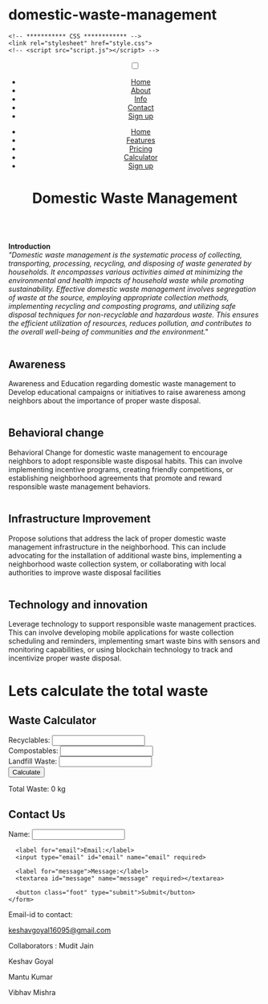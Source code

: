 # domestic-waste-management
<!DOCTYPE html>
<html lang="en">
<head>
    <meta charset="UTF-8">
    <meta name="viewport" content="width=device-width, initial-scale=1.0">
    <title>Domestic waste management</title>

    <!-- *********** CSS ************ -->
    <link rel="stylesheet" href="style.css">
    <!-- <script src="script.js"></script> -->
</head>
<body>
  <header > 
    <div class="fullheader">
<nav role="navigation">
    <div id="menuToggle">
      <input type="checkbox" />
      <span></span>
      <span></span>
      <span></span>
      <ul id="menu">
        <a href="#"><li>Home</li></a>
        <a href="#"><li>About</li></a>
        <a href="#"><li>Info</li></a>
        <a href="#"><li>Contact</li></a>
        <a href="login.html" target="_blank"><li>Sign up</li></a>
      </ul>
    </div>
  </nav>

  <nav class="header">
    <ul class="elements">
        <li class="link"><a href="#">Home</a></li>
        <li class="link"><a href="#">Features</a></li>
        <li class="link"><a href="#">Pricing</a></li>
        <li class="link"><a href="#">Calculator</a></li>
        <li class="link"><a href="login.html">Sign up</a></li>
    </ul>
</nav>

  <h1 class="title"><img class="bg-image" src="img4.png" alt=""><br>Domestic Waste Management</h1>
</header>
</div>
<main>
  <div class="intro">
  <img class="intro-image" src="img5.png" alt="">
  <!-- <h1 class="intro-1">Introduction</h1> -->
  <p class="para"> <b class="intro-1">Introduction</b> <br><i>"Domestic waste management is the systematic process of collecting, transporting, processing, recycling, and disposing of waste generated by households. It encompasses various activities aimed at minimizing the environmental and health impacts of household waste while promoting sustainability. Effective domestic waste management involves segregation of waste at the source, employing appropriate collection methods, implementing recycling and composting programs, and utilizing safe disposal techniques for non-recyclable and hazardous waste. This ensures the efficient utilization of resources, reduces pollution, and contributes to the overall well-being of communities and the environment."</i></p>
  </div>

<div class="twocards">
  <div class="fullcard">
    <div class="card">
      <div class="image-box">
          <img src="image.png" alt="">
       </div>
       <div class="content">
          <h2>Awareness</h2>
          <p>Awareness and Education regarding domestic waste management to Develop educational campaigns or initiatives to raise awareness among neighbors about the importance of proper waste disposal.</p>
       </div>
    </div>
    </div>
    <div class="fullcard">
      <div class="card">
        <div class="image-box">
            <img src="img6.png" alt="">
         </div>
         <div class="content">
            <h2>Behavioral change</h2>
            <p>Behavioral Change for domestic waste management to encourage neighbors to adopt responsible waste disposal habits. This can involve implementing incentive programs, creating friendly competitions, or establishing neighborhood agreements that promote and reward responsible waste management behaviors.</p>
         </div>
      </div>
      </div>
</div>






<div class="twocard">
  <div class="fullcard">
    <div class="card">
      <div class="image-box">
          <img src="img7.png" alt="">
       </div>
       <div class="content">
          <h2>Infrastructure Improvement</h2>
          <p> Propose solutions that address the lack of proper domestic waste management infrastructure in the neighborhood. This can include advocating for the installation of additional waste bins, implementing a neighborhood waste collection system, or collaborating with local authorities to improve waste disposal facilities</p>
       </div>
    </div>
    </div>
    <div class="fullcard">
      <div class="card">
        <div class="image-box">
            <img src="img8.png" alt="">
         </div>
         <div class="content">
            <h2>Technology and innovation</h2>
            <p>Leverage technology to support responsible waste management practices. This can involve developing mobile applications for waste collection scheduling and reminders, implementing smart waste bins with sensors and monitoring capabilities, or using blockchain technology to track and incentivize proper waste disposal.</p>
         </div>
      </div>
      </div>
</div>
<div class="pos">
<div class="calci">
  <h1>Lets calculate the total waste</h1>
</div>

<div class="calculator">
  <h2>Waste Calculator</h2>
  <div>
    <label for="recyclables">Recyclables:</label>
    <input type="number" id="recyclables" min="0">
  </div>
  <div>
    <label for="compostables">Compostables:</label>
    <input type="number" id="compostables" min="0">
  </div>
  <div>
    <label for="landfill">Landfill Waste:</label>
    <input type="number" id="landfill" min="0">
  </div>
  <button onclick="calculateWaste()">Calculate</button>
  <p>Total Waste: <span id="totalWaste">0</span> kg</p>
</div>
</div>
</main>

<footer>
  <div class="contact-container">
    <h2>Contact Us</h2>
    <form action="submit_form.php" method="POST">
      <label for="name">Name:</label>
      <input type="text" id="name" name="name" required>

      <label for="email">Email:</label>
      <input type="email" id="email" name="email" required>

      <label for="message">Message:</label>
      <textarea id="message" name="message" required></textarea>

      <button class="foot" type="submit">Submit</button>
    </form>
  </div>
</footer>
<!-- <img src="img.png" alt=""> -->
<script src="https://cdnjs.cloudflare.com/ajax/libs/gsap/3.12.5/gsap.min.js" integrity="sha512-7eHRwcbYkK4d9g/6tD/mhkf++eoTHwpNM9woBxtPUBWm67zeAfFC+HrdoE2GanKeocly/VxeLvIqwvCdk7qScg==" crossorigin="anonymous" referrerpolicy="no-referrer"></script>
<script src="https://cdnjs.cloudflare.com/ajax/libs/gsap/3.12.5/ScrollTrigger.min.js" integrity="sha512-onMTRKJBKz8M1TnqqDuGBlowlH0ohFzMXYRNebz+yOcc5TQr/zAKsthzhuv0hiyUKEiQEQXEynnXCvNTOk50dg==" crossorigin="anonymous" referrerpolicy="no-referrer"></script>
<script src="script.js"></script>

</body>
</html>


Email-id to contact:

keshavgoyal16095@gmail.com


Collaborators :
Mudit Jain    

Keshav Goyal

Mantu Kumar

Vibhav Mishra
